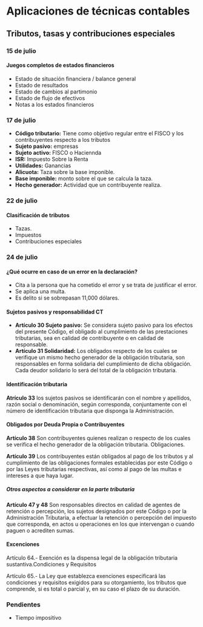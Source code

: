 # Aplicaciones de técnicas contables

## Tributos, tasas y contribuciones especiales

### 15 de julio

#### Juegos completos de estados financieros
<!-- Más tarde cada juego tendrá su definición -->

- Estado de situación financiera / balance general
- Estado de resultados
- Estado de cambios al partimonio
- Estado de flujo de efectivos
- Notas a los estados financieros

### 17 de julio

- **Código tributario:** Tiene como objetivo regular entre el FISCO y los contribuyentes respecto a los tributos
- **Sujeto pasivo:** empresas
- **Sujeto activo:** FISCO o Haciennda
- **ISR:** Impuesto Sobre la Renta
- **Utilidades:** Ganancias
- **Alicuota:** Taza sobre la base imponible.
- **Base imponible:** monto sobre el que se calcula la taza.
- **Hecho generador:** Actividad que un contribuyente realiza.

### 22 de julio

#### Clasificación de tributos

- Tazas.
- Impuestos
- Contribuciones especiales

### 24 de julio

#### ¿Qué ocurre en caso de un error en la declaración?

- Cita a la persona que ha cometido el error y se trata de justificar el error.
- Se aplica una multa.
- Es delito si se sobrepasan 11,000 dólares.

#### Sujetos pasivos y responsabilidad CT

<!-- Resumir estos conceptos porque mucho texto -->
- **Artículo 30 Sujeto pasivo:** Se considera sujeto pasivo para los efectos del presente Código, el obligado al cumplimiento de las prestaciones tributarias, sea en calidad de contribuyente o en calidad de responsable.
- **Artículo 31 Solidaridad:** Los obligados respecto de los cuales se verifique un mismo hecho generador de la obligación tributaria, son responsables en forma solidaria del cumplimiento de dicha obligación. Cada deudor solidario lo será del total de la obligación tributaria.

#### Identificación tributaria

**Atrículo 33**
los sujetos pasivos se identificarán con el nombre y apellidos, razón social o denominación, según corresponda, conjuntamente con el número de identificación tributaria que disponga la Administración.

#### Obligados por Deuda Propia o Contribuyentes

**Artículo 38**
Son contribuyentes quienes realizan o respecto de los cuales se verifica el hecho generador de la obligación tributaria.
Obligaciones.

**Artículo 39**
Los contribuyentes están obligados al pago de los tributos y al cumplimiento de las obligaciones formales establecidas por este Código o por las Leyes tributarias respectivas, así como al pago de las multas e intereses a que haya lugar.

##### Otros aspectos a considerar en la parte tributaria

<!-- Añade info de diapositiva 28 y después haz resumen-->
**Artículo 47 y 48**
Son responsables directos en calidad de agentes de retención o percepción, los sujetos designados por este Código o por la Administración Tributaria, a efectuar la retención o percepción del impuesto que corresponda, en actos u operaciones en los que intervengan o cuando paguen o acrediten sumas.

#### Excenciones

<!-- Haz unas pestañas apara los artículos -->
<!-- Debería hacer un archivo solo  para artículos -->

Artículo 64.- Exención es la dispensa legal de la obligación tributaria sustantiva.Condiciones y Requisitos

Artículo 65.- La Ley que establezca exenciones especificará las condiciones y requisitos exigidos para su otorgamiento, los tributos que comprende, si es total o parcial y, en su caso el plazo de su duración.

### Pendientes

- Tiempo impositivo
